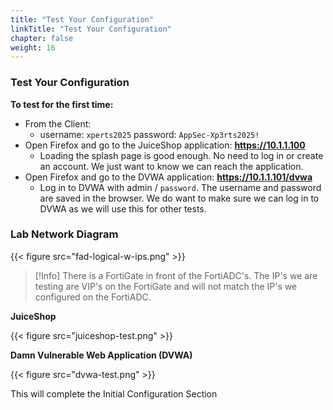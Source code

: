```yaml
---
title: "Test Your Configuration"
linkTitle: "Test Your Configuration"
chapter: false
weight: 16
---
```

### **Test Your Configuration**

**To test for the first time:**

- From the Client:
  - username: ```xperts2025``` password: ```AppSec-Xp3rts2025!```
- Open Firefox and go to the JuiceShop application: **https://10.1.1.100**
  - Loading the splash page is good enough.  No need to log in or create an account.  We just want to know we can reach the application.  
- Open Firefox and go to the DVWA application: **https://10.1.1.101/dvwa**
  - Log in to DVWA with admin / ```password```. The username and password are saved in the browser.  We do want to make sure we can log in to DVWA as we will use this for other tests.

### **Lab Network Diagram**

{{< figure src="fad-logical-w-ips.png" >}}

> [!Info]
> There is a FortiGate in front of the FortiADC's.  The IP's we are testing are VIP's on the FortiGate and will not match the IP's we configured on the FortiADC.

**JuiceShop**

{{< figure src="juiceshop-test.png" >}}

**Damn Vulnerable Web Application \(DVWA\)**

{{< figure src="dvwa-test.png" >}}

This will complete the Initial Configuration Section